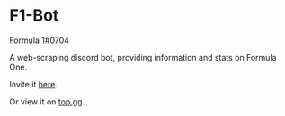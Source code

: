 # F1-Bot
Formula 1#0704

A web-scraping discord bot, providing information and stats on Formula One. 

Invite it [here](https://discord.com/api/oauth2/authorize?client_id=892067951195336734&permissions=8&scope=bot%20applications.commands).

Or view it on [top.gg](https://top.gg/bot/892067951195336734).
